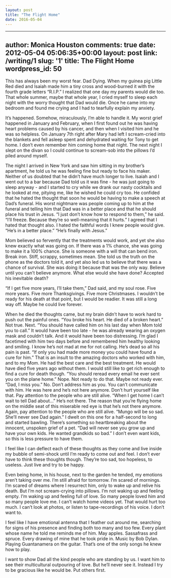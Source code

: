 ```yaml
---
layout: post
title: "The Flight Home"
date: 2016-05-04
---
```


---
author: Monica Houston
comments: true
date: 2012-05-04 05:06:35+00:00
layout: post
link: /writing/1
slug: '1'
title: The Flight Home
wordpress_id: 50
---

This has always been my worst fear. Dad Dying. When my guinea pig Little Red died and Isaiah made him a tiny cross and wood-burned it with the fourth grade letters “R.I.P.” I realized that one day my parents would die too. That whole summer, maybe that whole year, I cried myself to sleep each night with the worry thought that Dad would die. Once he came into my bedroom and found me crying and I had to tearfully explain my anxiety.

It’s happened. Somehow, miraculously, I’m able to handle it.
My worst grief happened in January and February, when I first found out he was having heart problems caused by his cancer, and then when I visited him and he was so helpless. 
On January 7th right after Mary had left I scream-cried into the blankets and fell asleep spent and dehydrated waiting for Tony to get home. I don’t even remember him coming home that night. The next night I slept on the divan so I could continue to scream-sob into the pillows I’d piled around myself.

The night I arrived in New York and saw him sitting in my brother’s apartment, he told us he was feeling fine but ready to face his maker. Neither of us doubted that he didn’t have much longer to live. 
Isaiah and I went out to a bar because Dad told us it was fine - he was just going to sleep anyway - and I started to cry while we drank our nasty cocktails and he looked at me, pitying me, like he wished he could cry too. He confided that he hated the thought that soon he would be having to make a speech at Dad’s funeral. 
His worst nightmare was people coming up to him at the funeral and telling him that Dad was in a better place and that he should place his trust in Jesus. “I just don’t know how to respond to them,” he said. “I’ll freeze. Because they’re so well-meaning that it hurts.” 
I agreed that I hated that thought also. I hated the faithful words I knew people would give. “He’s in a better place.” “He’s finally with Jesus.”

Mom believed so fervently that the treatments would work, and yet she also knew exactly what was going on. If there was a 1% chance, she was going to make it a 100% chance. She is someone with a will that can bend iron. Break iron. Stiff, scrappy, sometimes mean. 
She told us the truth on the phone as the doctors told it, and yet also led us to believe that there was a chance of survival. She was doing it because that was the only way. Believe until you can’t believe anymore. What else would she have done? Accepted his inevitable death?

“If I get five more years, I’ll take them,” Dad said, and my soul rose. Five more years. Five more Thanksgivings. Five more Christmases. I wouldn’t be ready for his death at that point, but I would be readier. It was still a long way off. Maybe he could live forever.

When he died the thoughts came, but my brain didn’t have to work hard to push out the painful ones. 
“You broke his heart. He died of a broken heart.” Not true. Next.
“You should have called him on his last day when Mom told you to call.” It would have been too late - he was already wearing an oxygen mask and couldn’t talk. And it would have been too distressing. I’m glad I facetimed with him two days before and remembered him healthy looking and smiling. I know he’s not mad at me for not calling. He’s dead so all his pain is past.
“If only you had made more money you could have found a cure for him.” That is an insult to the amazing doctors who worked with him, and to my Mom. He had the best care and the best treatment. He would have died five years ago without them. I would still like to get rich enough to find a cure for death though.
“You should reread every email he ever sent you on the plane home.” Nope. Not ready to do that. Maybe not ready ever.
“Dad, I miss you.” No. Don’t address him as you. You can’t communicate with him. He was here and he’s not here anymore. Don’t hurt yourself like that. Pay attention to the people who are still alive.
“When I get home I can’t wait to tell Dad about…”
He’s not there. The reason that you’re flying home on the middle seat of this miserable red eye is that he’s not there anymore. 
Again, pay attention to the people who are still alive. 
“Mungo will be so sad. She’ll never see Dad again.” I dwelt on this one for a half-second to long and started bawling. There’s something so heartbreaking about the innocent, unspoken grief of a pet. 
“Dad will never see you grow up and have your own kids. He wanted grandkids so bad.” I don’t even want kids, so this is less pressure to have them.

I feel like I can deflect each of these thoughts as they come and live inside my bubble of semi-shock until I’m ready to come out and feel. I don’t ever have to think these thoughts though. They’re too sad, too hopeless, to useless. Just live and try to be happy.

Even being home, in his house, next to the garden he tended, my emotions aren’t taking over me. I’m still afraid for tomorrow. I’m scared of mornings. I’m scared of dreams where I resurrect him, only to wake up and relive his death. But I’m not scream-crying into pillows. I’m not waking up and feeling empty. I’m waking up and feeling full of love. So many people loved him and so many people love me. I can’t watch home videos yet. That would hurt too much. I can’t look at photos, or listen to tape-recordings of his voice. I don’t want to.

I feel like I have emotional antenna that I feather out around me, searching for signs of his presence and finding both too many and too few. Every plant whose name he told me reminds me of him. May apples. Sassafrass and spruce. Every drawing of mine that he took pride in. Music by Bob Dylan. Playing Guantanamera on the guitar. That’s one of the only songs he knew how to play.

I want to show Dad all the kind people who are standing by us. I want him to see their multicultural outpouring of love. But he’ll never see it. 
Instead I try to be gracious like he would be. Put others first.

